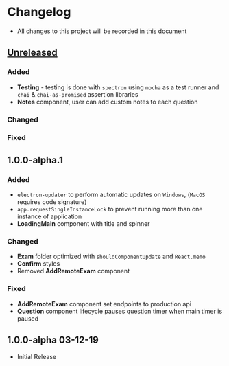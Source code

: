 # Changelog

- All changes to this project will be recorded in this document

## [Unreleased]

### Added

- **Testing** - testing is done with `spectron` using `mocha` as a test runner and `chai` & `chai-as-promised` assertion libraries
- **Notes** component, user can add custom notes to each question

### Changed

### Fixed

## 1.0.0-alpha.1

### Added

- `electron-updater` to perform automatic updates on `Windows`, (`MacOS` requires code signature)
- `app.requestSingleInstanceLock` to prevent running more than one instance of application
- **LoadingMain** component with title and spinner

### Changed

- **Exam** folder optimized with `shouldComponentUpdate` and `React.memo`
- **Confirm** styles
- Removed **AddRemoteExam** component

### Fixed

- **AddRemoteExam** component set endpoints to production api
- **Question** component lifecycle pauses question timer when main timer is paused

## 1.0.0-alpha 03-12-19

- Initial Release

[unreleased]: https://github.com/exam-simulator/simulator/compare/v1.0.0-alpha.1...HEAD
[1.0.0-alpha.1]: https://github.com/exam-simulator/simulator/compare/v1.0.0-alpha...v1.0.0-alpha.1
[1.0.0-alpha]: https://github.com/exam-simulator/simulator/tag/v1.0.0-alpha
